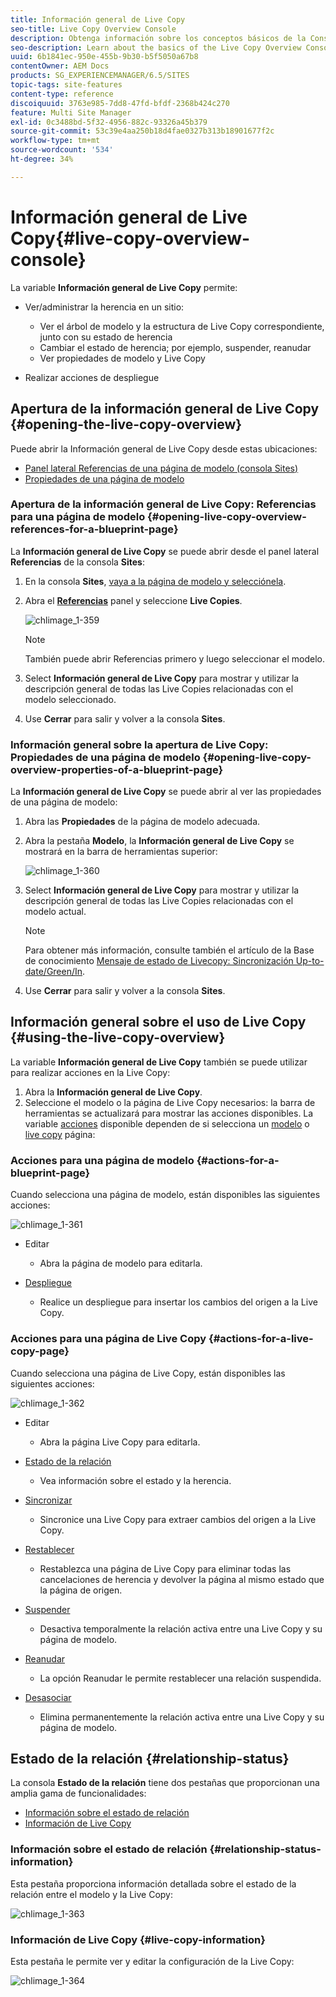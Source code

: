 ```yaml
---
title: Información general de Live Copy
seo-title: Live Copy Overview Console
description: Obtenga información sobre los conceptos básicos de la Consola de información general de Live Copy.
seo-description: Learn about the basics of the Live Copy Overview Console.
uuid: 6b1841ec-950e-455b-9b30-b5f5050a67b8
contentOwner: AEM Docs
products: SG_EXPERIENCEMANAGER/6.5/SITES
topic-tags: site-features
content-type: reference
discoiquuid: 3763e985-7dd8-47fd-bfdf-2368b424c270
feature: Multi Site Manager
exl-id: 0c3488bd-5f32-4956-882c-93326a45b379
source-git-commit: 53c39e4aa250b18d4fae0327b313b18901677f2c
workflow-type: tm+mt
source-wordcount: '534'
ht-degree: 34%

---
```


# Información general de Live Copy{#live-copy-overview-console}

La variable **Información general de Live Copy** permite:

* Ver/administrar la herencia en un sitio:

   * Ver el árbol de modelo y la estructura de Live Copy correspondiente, junto con su estado de herencia
   * Cambiar el estado de herencia; por ejemplo, suspender, reanudar
   * Ver propiedades de modelo y Live Copy

* Realizar acciones de despliegue

## Apertura de la información general de Live Copy {#opening-the-live-copy-overview}

Puede abrir la Información general de Live Copy desde estas ubicaciones:

* [Panel lateral Referencias de una página de modelo (consola Sites)](#opening-live-copy-overview-references-for-a-blueprint-page)
* [Propiedades de una página de modelo](#opening-live-copy-overview-properties-of-a-blueprint-page)

### Apertura de la información general de Live Copy: Referencias para una página de modelo {#opening-live-copy-overview-references-for-a-blueprint-page}

La **Información general de Live Copy** se puede abrir desde el panel lateral **Referencias** de la consola **Sites**:

1. En la consola **Sites**, [vaya a la página de modelo y selecciónela](/help/sites-authoring/basic-handling.md#viewing-and-selecting-resources).
1. Abra el **[Referencias](/help/sites-authoring/basic-handling.md#references)** panel y seleccione **Live Copies**.

   ![chlimage_1-359](assets/chlimage_1-359.png)

   >[!NOTE]
   >
   >También puede abrir Referencias primero y luego seleccionar el modelo.

1. Select **Información general de Live Copy** para mostrar y utilizar la descripción general de todas las Live Copies relacionadas con el modelo seleccionado.
1. Use **Cerrar** para salir y volver a la consola **Sites**.

### Información general sobre la apertura de Live Copy: Propiedades de una página de modelo {#opening-live-copy-overview-properties-of-a-blueprint-page}

La **Información general de Live Copy** se puede abrir al ver las propiedades de una página de modelo:

1. Abra las **Propiedades** de la página de modelo adecuada.
1. Abra la pestaña **Modelo**, la **Información general de Live Copy** se mostrará en la barra de herramientas superior:

   ![chlimage_1-360](assets/chlimage_1-360.png)

1. Select **Información general de Live Copy** para mostrar y utilizar la descripción general de todas las Live Copies relacionadas con el modelo actual.

   >[!NOTE]
   >
   >Para obtener más información, consulte también el artículo de la Base de conocimiento [Mensaje de estado de Livecopy: Sincronización Up-to-date/Green/In](https://helpx.adobe.com/experience-manager/kb/livecopy-status-message---up-to-date-green-in-sync.html).

1. Use **Cerrar** para salir y volver a la consola **Sites**.

## Información general sobre el uso de Live Copy {#using-the-live-copy-overview}

La variable **Información general de Live Copy** también se puede utilizar para realizar acciones en la Live Copy:

1. Abra la **Información general de Live Copy**.
1. Seleccione el modelo o la página de Live Copy necesarios: la barra de herramientas se actualizará para mostrar las acciones disponibles. La variable [acciones](/help/sites-administering/msm.md#terms-used) disponible dependen de si selecciona un [modelo](#actions-for-a-blueprint-page) o [live copy](#actions-for-a-live-copy-page) página:

### Acciones para una página de modelo {#actions-for-a-blueprint-page}

Cuando selecciona una página de modelo, están disponibles las siguientes acciones:

![chlimage_1-361](assets/chlimage_1-361.png)

* Editar

   * Abra la página de modelo para editarla.

* [Despliegue](/help/sites-administering/msm.md#rollout-and-synchronize)

   * Realice un despliegue para insertar los cambios del origen a la Live Copy.

### Acciones para una página de Live Copy {#actions-for-a-live-copy-page}

Cuando selecciona una página de Live Copy, están disponibles las siguientes acciones:

![chlimage_1-362](assets/chlimage_1-362.png)

* Editar

   * Abra la página Live Copy para editarla.

* [Estado de la relación](#relationship-status)

   * Vea información sobre el estado y la herencia.

* [Sincronizar](/help/sites-administering/msm.md#rollout-and-synchronize)

   * Sincronice una Live Copy para extraer cambios del origen a la Live Copy.

* [Restablecer](/help/sites-administering/msm-livecopy.md#resetting-a-live-copy-page)

   * Restablezca una página de Live Copy para eliminar todas las cancelaciones de herencia y devolver la página al mismo estado que la página de origen.

* [Suspender](/help/sites-administering/msm.md#suspending-and-cancelling-inheritance-and-synchronization)

   * Desactiva temporalmente la relación activa entre una Live Copy y su página de modelo.

* [Reanudar](/help/sites-administering/msm-livecopy.md#resuming-inheritance-for-a-page)

   * La opción Reanudar le permite restablecer una relación suspendida.

* [Desasociar](/help/sites-administering/msm.md#detaching-a-live-copy)

   * Elimina permanentemente la relación activa entre una Live Copy y su página de modelo.

## Estado de la relación {#relationship-status}

La consola **Estado de la relación** tiene dos pestañas que proporcionan una amplia gama de funcionalidades:

* [Información sobre el estado de relación](#relationship-status-information)
* [Información de Live Copy](#live-copy-information)

### Información sobre el estado de relación {#relationship-status-information}

Esta pestaña proporciona información detallada sobre el estado de la relación entre el modelo y la Live Copy:

![chlimage_1-363](assets/chlimage_1-363.png)

### Información de Live Copy {#live-copy-information}

Esta pestaña le permite ver y editar la configuración de la Live Copy:

![chlimage_1-364](assets/chlimage_1-364.png)
